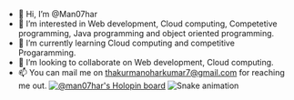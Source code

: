 - 👋 Hi, I’m @Man07har
- 👀 I’m interested in Web development, Cloud computing, Competetive programming, Java programming and object oriented programming.
- 🌱 I’m currently learning Cloud computing and competitive Progaramming.
- 💞️ I’m looking to collaborate on  Web development, Cloud computing.
- 📫 You can mail me on thakurmanoharkumar7@gmail.com for reaching me out.
[![@man07har's Holopin board](https://holopin.io/api/user/board?user=man07har)](https://holopin.io/@man07har)
![Snake animation](https://github.com/Man07har/Man07har/blob/output/github-contribution-grid-snake.svg)
<!---
Man07har/Man07har is a ✨ special ✨ repository because its `README.md` (this file) appears on your GitHub profile.
You can click the Preview link to take a look at your changes.
--->
